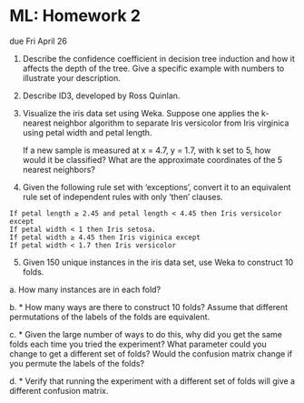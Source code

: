 ML: Homework 2
==============
due Fri April 26

1. Describe the confidence coefficient in decision tree induction and how it affects the depth of the tree. Give a specific example with numbers to illustrate your description.

2. Describe ID3, developed by Ross Quinlan.

3. Visualize the iris data set using Weka. Suppose one applies the k-nearest neighbor algorithm to separate Iris versicolor from Iris virginica using petal width and petal length.

    If a new sample is measured at x = 4.7, y = 1.7, with k set to 5, how would it be classified? What are the approximate coordinates of the 5 nearest neighbors?

4. Given the following rule set with ‘exceptions’, convert it to an equivalent rule set of independent rules with only ‘then’ clauses.
```
If petal length ≥ 2.45 and petal length < 4.45 then Iris versicolor except
If petal width < 1 then Iris setosa.
If petal width ≥ 4.45 then Iris viginica except
If petal width < 1.7 then Iris versicolor
```

5. Given 150 unique instances in the iris data set, use Weka to construct 10 folds.

 a.  How many instances are in each fold?

 b. * How many ways are there to construct 10 folds? Assume that different permutations of the labels of the folds are equivalent.

 c. * Given the large number of ways to do this, why did you get the same folds each time you tried the experiment? What parameter could you change to get a different set of folds? Would the confusion matrix change if you permute the labels of the folds?

 d. * Verify that running the experiment with a different set of folds will give a different confusion matrix. 


